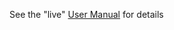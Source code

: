 See the "live" [User Manual](http://badrobot.googlecode.com/svn/trunk/bad.robot/concordion-ant-task/manual/Overview.html) for details